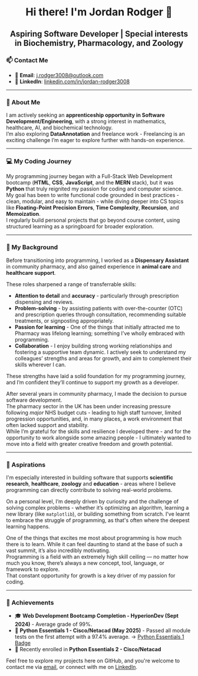 
<h1 align="center"> Hi there! I'm Jordan Rodger 👋</h1>
<h2 align="center">Aspiring Software Developer | Special interests in Biochemistry, Pharmacology, and Zoology</h2>

### 📫 Contact Me

- 📧 **Email**: [j.rodger3008@outlook.com](mailto:j.rodger3008@outlook.com)
- 💼 **LinkedIn**: [linkedin.com/in/jordan-rodger3008](https://www.linkedin.com/in/jordan-rodger3008)

---

### 🧠 About Me

I am actively seeking an **apprenticeship opportunity in Software Development/Engineering**, with a strong interest in mathematics, healthcare, AI, and biochemical technology. <br>
I’m also exploring **DataAnnotation** and freelance work - Freelancing is an exciting challenge I’m eager to explore further with hands-on experience.

---

### 💻 My Coding Journey

My programming journey began with a Full-Stack Web Development bootcamp (**HTML**, **CSS**, **JavaScript**, and the **MERN** stack), but it was **Python** that truly reignited my passion for coding and computer science. <br>
My goal has been to write functional code grounded in best practices - clean, modular, and easy to maintain - while diving deeper into CS topics like **Floating-Point Precision Errors**, **Time Complexity**, **Recursion**, and **Memoization**. <br>
I regularly build personal projects that go beyond course content, using structured learning as a springboard for broader exploration.

---

### 🔬 My Background

Before transitioning into programming, I worked as a **Dispensary Assistant** in community pharmacy, and also gained experience in **animal care** and **healthcare support**. <br>

These roles sharpened a range of transferrable skills: 
- **Attention to detail** and **accuracy** - particularly through prescription dispensing and reviews.
- **Problem-solving** - by assisting patients with over-the-counter (OTC) and prescription queries through consultation, recommending suitable treatments, or signposting appropriately.
- **Passion for learning** - One of the things that initially attracted me to Pharmacy was lifelong learning; something I've wholly embraced with programming.
- **Collaboration** - I enjoy building strong working relationships and fostering a supportive team dynamic. I actively seek to understand my colleagues’ strengths and areas for growth, and aim to complement their skills wherever I can. <br>

These strengths have laid a solid foundation for my programming journey, and I’m confident they’ll continue to support my growth as a developer.

After several years in community pharmacy, I made the decision to pursue software development. <br>
The pharmacy sector in the UK has been under increasing pressure following *major* NHS budget cuts - leading to high staff turnover, limited progression opportunities, and, in many places, a work environment that often lacked support and stability. <br>
While I’m grateful for the skills and resilience I developed there - and for the opportunity to work alongside some amazing people - I ultimately wanted to move into a field with greater creative freedom and growth potential. <br>

---

### 🚀 Aspirations

I'm especially interested in building software that supports **scientific research**, **healthcare**, **zoology** and **education** - areas where I believe programming can directly contribute to solving real-world problems.

On a personal level, I’m deeply driven by curiosity and the challenge of solving complex problems - whether it’s optimizing an algorithm, learning a new library (like `matplotlib`), or building something from scratch. I've learnt to embrace the struggle of programming, as that's often where the deepest learning happens.

One of the things that excites me most about programming is how much there is to learn. While it can feel daunting to stand at the base of such a vast summit, it’s also incredibly motivating. <br> 
Programming is a field with an extremely high skill ceiling — no matter how much you know, there’s always a new concept, tool, language, or framework to explore. <br>
That constant opportunity for growth is a key driver of my passion for coding.

---

### 🏅 Achievements

- 🎓 **Web Development Bootcamp Completion - HyperionDev (Sept 2024)** - Average grade of 99%.
- 🐍 **Python Essentials 1 - Cisco/Netacad (May 2025)** - Passed all module tests on the first attempt with a 97.4% average.
  → [Python Essentials 1 Badge](https://www.credly.com/badges/bf850d97-aec6-41bf-b7aa-35aafcc19e19)
- 📘 Recently enrolled in **Python Essentials 2 - Cisco/Netacad**

Feel free to explore my projects here on GitHub, and you're welcome to contact me via [email](mailto:j.rodger3008@outlook.com), or connect with me on [LinkedIn](https://www.linkedin.com/in/jordan-rodger3008).
 

<!--

**JRodger3008/JRodger3008** is a ✨ _special_ ✨ repository because its `README.md` (this file) appears on your GitHub profile.

Here are some ideas to get you started:

- 🔭 I’m currently working on ...
- 🌱 I’m currently learning ...
- 👯 I’m looking to collaborate on ...
- 🤔 I’m looking for help with ...
- 💬 Ask me about ...
- 📫 How to reach me: ...
- 😄 Pronouns: ...
- ⚡ Fun fact: ...
-->
